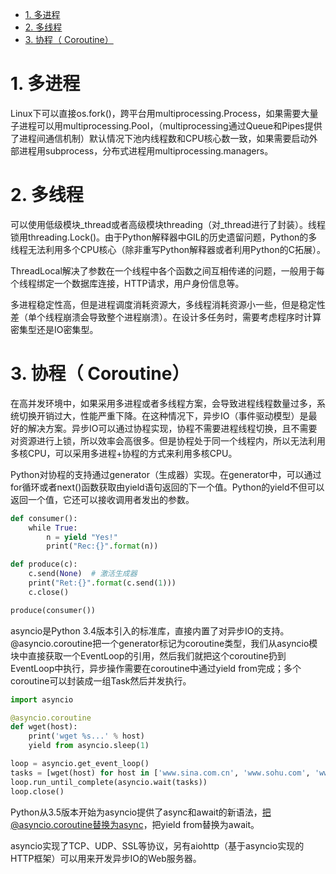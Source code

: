 <!-- TOC -->

- [1. 多进程](#1-多进程)
- [2. 多线程](#2-多线程)
- [3. 协程（ Coroutine）](#3-协程-coroutine)

<!-- /TOC -->
# 1. 多进程

Linux下可以直接os.fork()，跨平台用multiprocessing.Process，如果需要大量子进程可以用multiprocessing.Pool，（multiprocessing通过Queue和Pipes提供了进程间通信机制）默认情况下池内线程数和CPU核心数一致，如果需要启动外部进程用subprocess，分布式进程用multiprocessing.managers。

# 2. 多线程

可以使用低级模块_thread或者高级模块threading（对_thread进行了封装）。线程锁用threading.Lock()。由于Python解释器中GIL的历史遗留问题，Python的多线程无法利用多个CPU核心（除非重写Python解释器或者利用Python的C拓展）。

ThreadLocal解决了参数在一个线程中各个函数之间互相传递的问题，一般用于每个线程绑定一个数据库连接，HTTP请求，用户身份信息等。

多进程稳定性高，但是进程调度消耗资源大，多线程消耗资源小一些，但是稳定性差（单个线程崩溃会导致整个进程崩溃）。在设计多任务时，需要考虑程序时计算密集型还是IO密集型。

# 3. 协程（ Coroutine）

在高并发环境中，如果采用多进程或者多线程方案，会导致进程线程数量过多，系统切换开销过大，性能严重下降。在这种情况下，异步IO（事件驱动模型）是最好的解决方案。异步IO可以通过协程实现，协程不需要进程线程切换，且不需要对资源进行上锁，所以效率会高很多。但是协程处于同一个线程内，所以无法利用多核CPU，可以采用多进程+协程的方式来利用多核CPU。

Python对协程的支持通过generator（生成器）实现。在generator中，可以通过for循环或者next()函数获取由yield语句返回的下一个值。Python的yield不但可以返回一个值，它还可以接收调用者发出的参数。

```python
def consumer():
    while True:
        n = yield "Yes!"
        print("Rec:{}".format(n))

def produce(c):
    c.send(None)  # 激活生成器
    print("Ret:{}".format(c.send(1)))
    c.close()

produce(consumer())
```

asyncio是Python 3.4版本引入的标准库，直接内置了对异步IO的支持。@asyncio.coroutine把一个generator标记为coroutine类型，我们从asyncio模块中直接获取一个EventLoop的引用，然后我们就把这个coroutine扔到EventLoop中执行，异步操作需要在coroutine中通过yield from完成；多个coroutine可以封装成一组Task然后并发执行。

```python
import asyncio

@asyncio.coroutine
def wget(host):
    print('wget %s...' % host)
    yield from asyncio.sleep(1)

loop = asyncio.get_event_loop()
tasks = [wget(host) for host in ['www.sina.com.cn', 'www.sohu.com', 'www.163.com']]
loop.run_until_complete(asyncio.wait(tasks))
loop.close()
```

Python从3.5版本开始为asyncio提供了async和await的新语法，把@asyncio.coroutine替换为async，把yield from替换为await。

asyncio实现了TCP、UDP、SSL等协议，另有aiohttp（基于asyncio实现的HTTP框架）可以用来开发异步IO的Web服务器。

